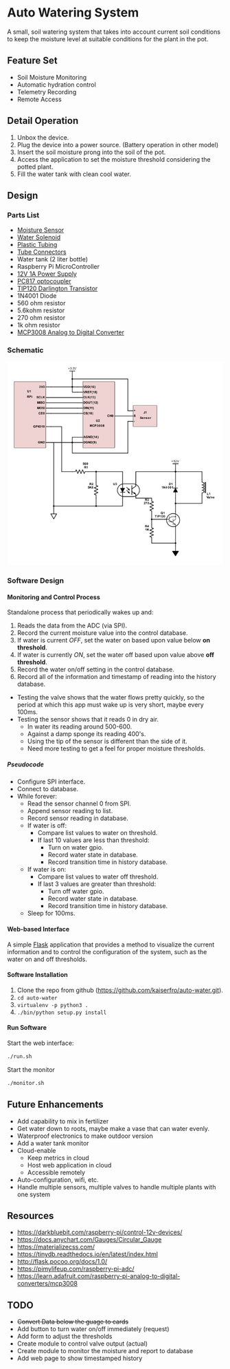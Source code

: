 # Auto Watering System

A small, soil watering system that takes into account current soil conditions to keep the moisture level at suitable conditions for the plant in the pot.

## Feature Set

* Soil Moisture Monitoring
* Automatic hydration control
* Telemetry Recording
* Remote Access

## Detail Operation

1. Unbox the device.
1. Plug the device into a power source. (Battery operation in other model)
1. Insert the soil moisture prong into the soil of the pot.
1. Access the application to set the moisture threshold considering the potted plant.
1. Fill the water tank with clean cool water.

## Design

### Parts List

* [Moisture Sensor](https://www.amazon.com/gp/product/B01N7NA3HP/ref=ox_sc_act_title_1?smid=A2O4FZXIRZDLHA&psc=1)
* [Water Solenoid](https://www.amazon.com/DIGITEN-Solenoid-Connect-normally-Closed/dp/B071JDFVNQ?th=1)
* [Plastic Tubing](https://www.amazon.com/cck-cck-2-Malida-Meters-Length/dp/B018UEMGZE/ref=pd_sim_328_5/136-9152389-5081925?_encoding=UTF8&pd_rd_i=B018UEMGZE&pd_rd_r=3d3b2491-47a6-11e9-b249-f166425d909c&pd_rd_w=xnLd3&pd_rd_wg=oLsMh&pf_rd_p=90485860-83e9-4fd9-b838-b28a9b7fda30&pf_rd_r=F0NCEP1XRW63KZ9ZPW2Y&psc=1&refRID=F0NCEP1XRW63KZ9ZPW2Y)
* [Tube Connectors](https://www.amazon.com/Neeshow-Quick-Connect-Water-Fitting/dp/B01LXEC9R3/ref=pd_bxgy_328_img_3/136-9152389-5081925?_encoding=UTF8&pd_rd_i=B01LXEC9R3&pd_rd_r=25efe5d8-47a7-11e9-97b0-73c3e6ce26b1&pd_rd_w=7JqSW&pd_rd_wg=AhvUI&pf_rd_p=a2006322-0bc0-4db9-a08e-d168c18ce6f0&pf_rd_r=0X02TS5GKRMAFYEKWMXT&psc=1&refRID=0X02TS5GKRMAFYEKWMXT)
* Water tank (2 liter bottle)
* Raspberry Pi MicroController
* [12V 1A Power Supply](https://www.amazon.com/SoulBay-Adapter-Replacement-Regulated-Certificate/dp/B07C75RT38/ref=sr_1_3?keywords=12V+DC+1000mA+%281A%29+regulated+switching+power+adapter&qid=1552711971&s=gateway&sr=8-3)
* [PC817 optocoupler](https://www.amazon.com/gp/product/B01GYH74O2/ref=ox_sc_act_title_1?smid=A34K5WF5Z9R33P&psc=1)
* [TIP120 Darlington Transistor](https://www.amazon.com/Pieces-TIP120-Power-Darlington-Transistors/dp/B00NAY1IBS/ref=sr_1_2?crid=ZO3Z8WPFHYXM&keywords=tip120+darlington+transistor&qid=1552715211&s=gateway&sprefix=tip120+%2Caps%2C193&sr=8-2)
* 1N4001 Diode
* 560 ohm resistor
* 5.6kohm resistor
* 270 ohm resistor
* 1k ohm resistor
* [MCP3008 Analog to Digital Converter](https://www.amazon.com/gp/product/B00NAY3RB2/ref=ox_sc_act_title_2?smid=A20VIERU7MNN7L&psc=1)

### Schematic

![Schematic](doc/schematic.png)

### Software Design

#### Monitoring and Control Process

Standalone process that periodically wakes up and:

1. Reads the data from the ADC (via SPI).
1. Record the current moisture value into the control database.
1. If water is current *OFF*, set the water on based upon value below **on threshold**.
1. If water is currently *ON*, set the water off based upon value above **off threshold**.
1. Record the water on/off setting in the control database.
1. Record all of the information and timestamp of reading into the history database.

* Testing the valve shows that the water flows pretty quickly, so the period at which this app must wake up is very short, maybe every 100ms.
* Testing the sensor shows that it reads 0 in dry air.
  * In water its reading around 500-600.
  * Against a damp sponge its reading 400's.
  * Using the tip of the sensor is different than the side of it.
  * Need more testing to get a feel for proper moisture thresholds.

##### Pseudocode

* Configure SPI interface.
* Connect to database.
* While forever:
  * Read the sensor channel 0 from SPI.
  * Append sensor reading to list.
  * Record sensor reading in database.
  * If water is off:
    * Compare list values to water on threshold.
    * If last 10 values are less than threshold:
      * Turn on water gpio.
      * Record water state in database.
      * Record transition time in history database.
  * If water is on:
    * Compare list values to water off threshold.
    * If last 3 values are greater than threshold:
      * Turn off water gpio.
      * Record water state in database.
      * Record transition time in history database.
  * Sleep for 100ms.

#### Web-based Interface

A simple [Flask](http://flask.pocoo.org/docs/1.0/) application that provides a method to visualize the current information and to control the configuration of the system, such as the water on and off thresholds.

#### Software Installation

1. Clone the repo from github (https://github.com/kaiserfro/auto-water.git).
1. `cd auto-water`
1. `virtualenv -p python3 .`
1. `./bin/python setup.py install`

#### Run Software

Start the web interface:

```sh
./run.sh
```

Start the monitor

```sh
./monitor.sh
```

## Future Enhancements

* Add capability to mix in fertilizer
* Get water down to roots, maybe make a vase that can water evenly.
* Waterproof electronics to make outdoor version
* Add a water tank monitor
* Cloud-enable
  * Keep metrics in cloud
  * Host web application in cloud
  * Accessible remotely
* Auto-configuration, wifi, etc.
* Handle multiple sensors, multiple valves to handle multiple plants with one system

## Resources

* https://darkbluebit.com/raspberry-pi/control-12v-devices/
* https://docs.anychart.com/Gauges/Circular_Gauge
* https://materializecss.com/
* https://tinydb.readthedocs.io/en/latest/index.html
* http://flask.pocoo.org/docs/1.0/
* https://pimylifeup.com/raspberry-pi-adc/
* https://learn.adafruit.com/raspberry-pi-analog-to-digital-converters/mcp3008

## TODO

* ~~Convert Data below the guage to cards~~
* Add button to turn water on/off immediately (request)
* Add form to adjust the thresholds
* Create module to control valve output (actual)
* Create module to monitor the moisture and report to database
* Add web page to show timestamped history
